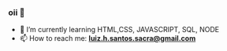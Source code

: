 ### oii 👋




- 🌱 I’m currently learning HTML,CSS, JAVASCRIPT, SQL, NODE
- 📫 How to reach me: **luiz.h.santos.sacra@gmail.com**

